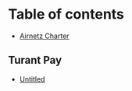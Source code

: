 # Table of contents

* [Airnetz Charter](README.md)

## Turant Pay

* [Untitled](turant-pay/untitled.md)

